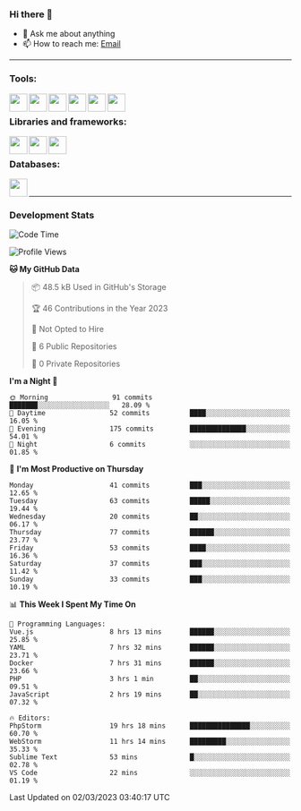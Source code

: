 ### Hi there 👋

- 💬 Ask me about anything
- 📫 How to reach me: [Email]

---

### Tools:
<img align='left' height="32" width="32" src="https://cdn.jsdelivr.net/npm/simple-icons@4.8.0/icons/phpstorm.svg" />
<img align='left' height="32" width="32" src="https://cdn.jsdelivr.net/npm/simple-icons@4.8.0/icons/webstorm.svg" />
<img align='left' height="32" width="32" src="https://cdn.jsdelivr.net/npm/simple-icons@4.8.0/icons/visualstudiocode.svg" />
<img align='left' height="32" width="32" src="https://cdn.jsdelivr.net/npm/simple-icons@4.8.0/icons/sublimetext.svg" />
<img align='left' height="32" width="32" src="https://cdn.jsdelivr.net/npm/simple-icons@4.8.0/icons/laragon.svg" />
<img align='left' height="32" width="32" src="https://cdn.jsdelivr.net/npm/simple-icons@4.8.0/icons/docker.svg" />
<br>

### Libraries and frameworks:
<img align='left' height="32" width="32" src="https://cdn.jsdelivr.net/npm/simple-icons@4.8.0/icons/laravel.svg" />
<img align='left' height="32" width="32" src="https://cdn.jsdelivr.net/npm/simple-icons@4.8.0/icons/vue-dot-js.svg" />
<img align='left' height="32" width="32" src="https://cdn.jsdelivr.net/npm/simple-icons@4.8.0/icons/jquery.svg" />
<br>

### Databases:
<img align='left' height="32" width="32" src="https://cdn.jsdelivr.net/npm/simple-icons@4.8.0/icons/mysql.svg" />
<br>

---
### Development Stats
<!--START_SECTION:waka-->
![Code Time](http://img.shields.io/badge/Code%20Time-1%2C002%20hrs%2049%20mins-blue)

![Profile Views](http://img.shields.io/badge/Profile%20Views-8-blue)

**🐱 My GitHub Data** 

> 📦 48.5 kB Used in GitHub's Storage 
 > 
> 🏆 46 Contributions in the Year 2023
 > 
> 🚫 Not Opted to Hire
 > 
> 📜 6 Public Repositories 
 > 
> 🔑 0 Private Repositories 
 > 
**I'm a Night 🦉** 

```text
🌞 Morning                91 commits          ███████░░░░░░░░░░░░░░░░░░   28.09 % 
🌆 Daytime                52 commits          ████░░░░░░░░░░░░░░░░░░░░░   16.05 % 
🌃 Evening                175 commits         ██████████████░░░░░░░░░░░   54.01 % 
🌙 Night                  6 commits           ░░░░░░░░░░░░░░░░░░░░░░░░░   01.85 % 
```
📅 **I'm Most Productive on Thursday** 

```text
Monday                   41 commits          ███░░░░░░░░░░░░░░░░░░░░░░   12.65 % 
Tuesday                  63 commits          █████░░░░░░░░░░░░░░░░░░░░   19.44 % 
Wednesday                20 commits          ██░░░░░░░░░░░░░░░░░░░░░░░   06.17 % 
Thursday                 77 commits          ██████░░░░░░░░░░░░░░░░░░░   23.77 % 
Friday                   53 commits          ████░░░░░░░░░░░░░░░░░░░░░   16.36 % 
Saturday                 37 commits          ███░░░░░░░░░░░░░░░░░░░░░░   11.42 % 
Sunday                   33 commits          ███░░░░░░░░░░░░░░░░░░░░░░   10.19 % 
```


📊 **This Week I Spent My Time On** 

```text
💬 Programming Languages: 
Vue.js                   8 hrs 13 mins       ██████░░░░░░░░░░░░░░░░░░░   25.85 % 
YAML                     7 hrs 32 mins       ██████░░░░░░░░░░░░░░░░░░░   23.71 % 
Docker                   7 hrs 31 mins       ██████░░░░░░░░░░░░░░░░░░░   23.66 % 
PHP                      3 hrs 1 min         ██░░░░░░░░░░░░░░░░░░░░░░░   09.51 % 
JavaScript               2 hrs 19 mins       ██░░░░░░░░░░░░░░░░░░░░░░░   07.32 % 

🔥 Editors: 
PhpStorm                 19 hrs 18 mins      ███████████████░░░░░░░░░░   60.70 % 
WebStorm                 11 hrs 14 mins      █████████░░░░░░░░░░░░░░░░   35.33 % 
Sublime Text             53 mins             █░░░░░░░░░░░░░░░░░░░░░░░░   02.78 % 
VS Code                  22 mins             ░░░░░░░░░░░░░░░░░░░░░░░░░   01.19 % 
```


 Last Updated on 02/03/2023 03:40:17 UTC
<!--END_SECTION:waka-->

[huyviet]: https://huyviet.vn/
[EMAIl]: https://mail.google.com/mail/u/0/?fs=1&tf=cm&source=mailto&to=huynguyenviet0110@gmail.com
